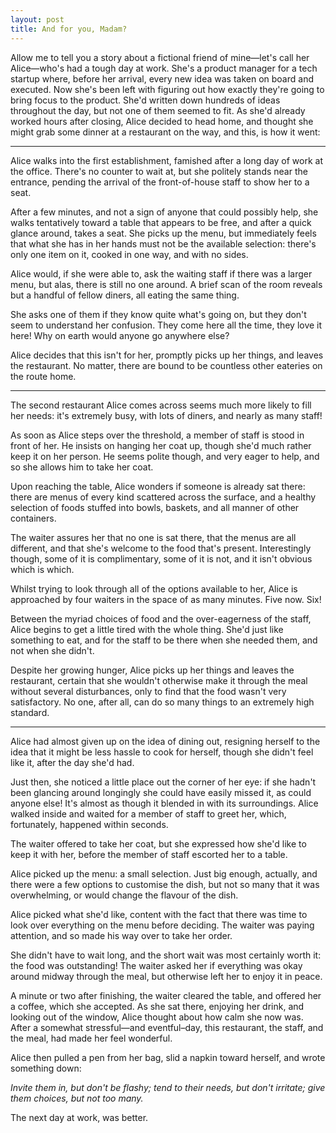 ```yaml
---
layout: post
title: And for you, Madam?
---
```


Allow me to tell you a story about a fictional friend of mine—let's call her Alice—who's had a tough day at work. She's a product manager for a tech startup where, before her arrival, every new idea was taken on board and executed. Now she's been left with figuring out how exactly they're going to bring focus to the product. She'd written down hundreds of ideas throughout the day, but not one of them seemed to fit. As she'd already worked hours after closing, Alice decided to head home, and thought she might grab some dinner at a restaurant on the way, and this, is how it went:

***

Alice walks into the first establishment, famished after a long day of work at the office. There's no counter to wait at, but she politely stands near the entrance, pending the arrival of the front-of-house staff to show her to a seat. 

After a few minutes, and not a sign of anyone that could possibly help, she walks tentatively toward a table that appears to be free, and after a quick glance around, takes a seat. She picks up the menu, but immediately feels that what she has in her hands must not be the available selection: there's only one item on it, cooked in one way, and with no sides.

Alice would, if she were able to, ask the waiting staff if there was a larger menu, but alas, there is still no one around. A brief scan of the room reveals but a handful of fellow diners, all eating the same thing. 

She asks one of them if they know quite what's going on, but they don't seem to understand her confusion. They come here all the time, they love it here! Why on earth would anyone go anywhere else?

Alice decides that this isn't for her, promptly picks up her things, and leaves the restaurant. No matter, there are bound to be countless other eateries on the route home. 

***

The second restaurant Alice comes across seems much more likely to fill her needs: it's extremely busy, with lots of diners, and nearly as many staff!

As soon as Alice steps over the threshold, a member of staff is stood in front of her. He insists on hanging her coat up, though she'd much rather keep it on her person. He seems polite though, and very eager to help, and so she allows him to take her coat.

Upon reaching the table, Alice wonders if someone is already sat there: there are menus of every kind scattered across the surface, and a healthy selection of foods stuffed into bowls, baskets, and all manner of other containers. 

The waiter assures her that no one is sat there, that the menus are all different, and that she's welcome to the food that's present. Interestingly though, some of it is complimentary, some of it is not, and it isn't obvious which is which. 

Whilst trying to look through all of the options available to her, Alice is approached by four waiters in the space of as many minutes. Five now. Six!

Between the myriad choices of food and the over-eagerness of the staff, Alice begins to get a little tired with the whole thing. She'd just like something to eat, and for the staff to be there when she needed them, and not when she didn't.

Despite her growing hunger, Alice picks up her things and leaves the restaurant, certain that she wouldn't otherwise make it through the meal without several disturbances, only to find that the food wasn't very satisfactory. No one, after all, can do so many things to an extremely high standard.

***

Alice had almost given up on the idea of dining out, resigning herself to the idea that it might be less hassle to cook for herself, though she didn't feel like it, after the day she'd had.

Just then, she noticed a little place out the corner of her eye: if she hadn't been glancing around longingly she could have easily missed it, as could anyone else! It's almost as though it blended in with its surroundings. Alice walked inside and waited for a member of staff to greet her, which, fortunately, happened within seconds. 

The waiter offered to take her coat, but she expressed how she'd like to keep it with her, before the member of staff escorted her to a table. 

Alice picked up the menu: a small selection. Just big enough, actually, and there were a few options to customise the dish, but not so many that it was overwhelming, or would change the flavour of the dish. 

Alice picked what she'd like, content with the fact that there was time to look over everything on the menu before deciding. The waiter was paying attention, and so made his way over to take her order. 

She didn't have to wait long, and the short wait was most certainly worth it: the food was outstanding! The waiter asked her if everything was okay around midway through the meal, but otherwise left her to enjoy it in peace. 

A minute or two after finishing, the waiter cleared the table, and offered her a coffee, which she accepted. As she sat there, enjoying her drink, and looking out of the window, Alice thought about how calm she now was. After a somewhat stressful—and eventful–day, this restaurant, the staff, and the meal, had made her feel wonderful. 

Alice then pulled a pen from her bag, slid a napkin toward herself, and wrote something down:

*Invite them in, but don't be flashy; tend to their needs, but don't irritate; give them choices, but not too many.*

The next day at work, was better.